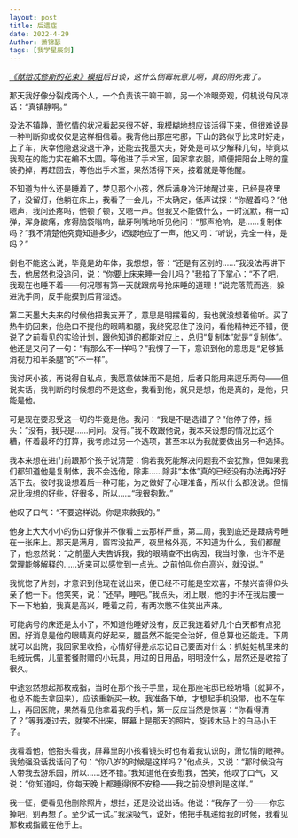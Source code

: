 ```yaml
---
layout: post
title: 后遗症
date: 2022-4-29
Author: 萧锦瑟
tags: [我学星辰剑]
---
```


*[《献给忒修斯的花束》模组](https://file.dicecho.com/mod/62372dbef6dafd0028675314/[CoC%E5%8E%9F%E5%88%9B%E6%A8%A1%E7%BB%84]%E7%8C%AE%E7%BB%99%E5%BF%92%E4%BF%AE%E6%96%AF%E7%9A%84%E8%8A%B1%E6%9D%9F.pdf)后日谈，这什么倒霉玩意儿啊，真的阴死我了。*

那天我好像分裂成两个人，一个负责该干嘛干嘛，另一个冷眼旁观，伺机说句风凉话：“真镇静啊。”

没法不镇静，萧忆情的状况看起来很不好，我模糊地想应该活得下来，但很难说是一种判断抑或仅仅是这样相信着。我背他出那座宅邸，下山的路似乎比来时好走，上了车，庆幸他隐退没退干净，还能去找墨大夫，好处是可以少解释几句，毕竟以我现在的能力实在编不太圆。等他进了手术室，回家拿衣服，顺便把阳台上晾的童装扔掉，再赶回去，等他出手术室，果然活得下来，接着就是等他醒。

不知道为什么还是睡着了，梦见那个小孩，然后满身冷汗地醒过来，已经是夜里了，没留灯，他躺在床上，我看了一会儿，不太确定，低声试探：“你醒着吗？”他嗯声，我问还疼吗，他顿了顿，又嗯一声。但我又不能做什么，一时沉默，稍一动弹，浑身酸痛，疼得脑袋嗡响，龇牙咧嘴地听见他问：“那声枪响，是……复制体吗？”我不清楚他究竟知道多少，迟疑地应了一声，他又问：“听说，完全一样，是吗？”

倒也不能这么说，毕竟是幼年体，我想想，答：“还是有区别的……”我没法再讲下去，他居然也没追问，说：“你要上床来睡一会儿吗？”我掐了下掌心：“不了吧，我现在也睡不着——何况哪有第一天就跟病号抢床睡的道理！”说完落荒而逃，躲进洗手间，反手能摸到后背湿透。

第二天墨大夫来的时候他把我支开了，意思是明摆着的，我也就没想着偷听。买了热牛奶回来，他绝口不提他的眼睛和腿，我终究忍住了没问，看他精神还不错，便说了之前看见的实验计划，跟他知道的都能对应上，总归“复制体”就是“复制体”。他还是又问了一句：“有那么不一样吗？”我愣了一下，意识到他的意思是“足够抵消视力和半条腿”的“不一样”。

我讨厌小孩，再说得自私点，我愿意做妹而不是姐，后者只能用来逗乐两句——但说实话，我判断的时候想的不是这些，我看到他，就只是想，他是真的，是他，只能是他。

可是现在要忍受这一切的毕竟是他。我问：“我是不是选错了？”他停了停，摇头：“没有，我只是……问问。没有。”我不敢跟他说，我本来设想的情况比这个糟，怀着最坏的打算，我考虑过另一个选项，甚至本以为我就要做出另一种选择。

我本来想在进门前跟那个孩子说清楚：倘若我死能解决问题我不会犹豫，但如果我们都知道他是复制体，我不会选他，除非……除非“本体”真的已经没有办法再好好活下去。彼时我设想着后一种可能，为之做好了心理准备，所以什么都没说。但情况比我想的好些，好很多，所以……“我很抱歉。”

他叹了口气：“不要这样说。你是来救我的。”

他身上大大小小的伤口好像并不像看上去那样严重，第二周，我到底还是跟病号睡在一张床上。那天是满月，窗帘没拉严，夜里格外亮，不知道为什么，我们都醒了，他忽然说：“之前墨大夫告诉我，我的眼睛查不出病因，我当时像，也许不是常理能够解释的……近来可以感觉到一点光。之前怕叫你白高兴，就没说。”

我恍惚了片刻，才意识到他现在说出来，便已经不可能是空欢喜，不禁兴奋得仰头亲了他一下。他笑笑，说：“还早，睡吧。”我点头，闭上眼，他的手环在我后腰一下一下地拍，我真是高兴，睡着之前，有两次憋不住笑出声来。

可能病号的床还是太小了，不知道他睡好没有，反正我连着好几个白天都有点犯困。好消息是他的眼睛真的好起来，腿虽然不能完全治好，但总算也还能走。下周就可以出院，我回家里收拾，心情好得差点忘记自己要面对什么：抓娃娃机里来的毛绒玩偶，儿童套餐附赠的小玩具，用过的日用品，明明没什么，居然还是收拾了很久。

中途忽然想起那枚戒指，当时在那个孩子手里，现在那座宅邸已经坍塌（就算不，也总不能去拿回来），应该重新买一枚。我准备下单，才想起手机没带，也不在车上，再回医院，果然看见他拿着我的手机，第一反应当然是惊喜：“你看得清了？”等我凑过去，就笑不出来，屏幕上是那天的照片，旋转木马上的白马小王子。

我看着他，他抬头看我，屏幕里的小孩看镜头时也有着我认识的，萧忆情的眼神。我勉强没话找话问了句：“你八岁的时候是这样吗？”他点头，又说：“那时候没有人带我去游乐园，所以……还不错。”我知道他在安慰我，苦笑，他叹了口气，又说：“你知道吗，你每天晚上都睡得很不安稳——我之前没想到是这样。”

我一怔，便看见他删除照片，想拦，还是没说出话。他说：“我存了一份——你忘掉吧，别再想了。至少试一试。”我深吸气，说好，他把手机递给我的时候，我看见那枚戒指戴在他手上。
